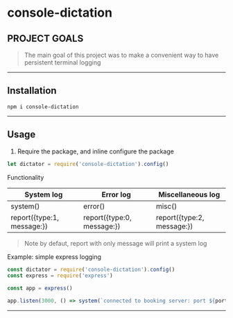 # console-dictation

## PROJECT GOALS
> The main goal of this project was to make a convenient way to have persistent terminal logging

- - -

## Installation
```
npm i console-dictation
```
- - -
## Usage

1. Require the package, and inline configure the package
```js
let dictator = require('console-dictation').config()
```

Functionality

System log | Error log | Miscellaneous log
--- | --- | ---
system(<message>) | error(<message>) | misc(<message>)
report({type:1, message:<message>}) |report({type:0, message:<message>}) |report({type:2, message:<message>}) |

> Note by defaut, report with only message will print a system log

Example: simple express logging

```js
const dictator = require('console-dictation').config()
const express = require('express')

const app = express()

app.listen(3000, () => system(`connected to booking server: port ${port} `))
```
- - -
